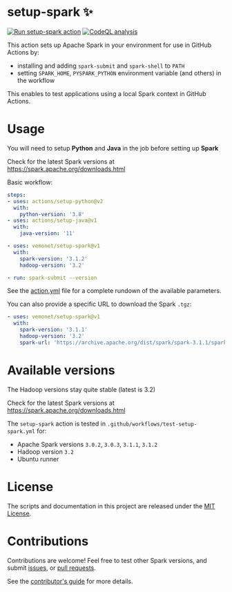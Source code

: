 # setup-spark ✨

[![Run setup-spark action](https://github.com/vemonet/setup-spark/actions/workflows/test-setup-spark.yml/badge.svg)](https://github.com/vemonet/setup-spark/actions/workflows/test-setup-spark.yml) [![CodeQL analysis](https://github.com/vemonet/setup-spark/actions/workflows/codeql-analysis.yml/badge.svg)](https://github.com/vemonet/setup-spark/actions/workflows/codeql-analysis.yml)

This action sets up Apache Spark in your environment for use in GitHub Actions by:

- installing and adding `spark-submit` and `spark-shell` to `PATH`
- setting `SPARK_HOME`, `PYSPARK_PYTHON` environment variable (and others) in the workflow

This enables to test applications using a local Spark context in GitHub Actions.

# Usage

You will need to setup **Python** and **Java** in the job before setting up **Spark**

Check for the latest Spark versions at https://spark.apache.org/downloads.html

Basic workflow:
```yaml
steps:
- uses: actions/setup-python@v2
  with:
    python-version: '3.8'
- uses: actions/setup-java@v1
  with:
    java-version: '11'

- uses: vemonet/setup-spark@v1
  with:
    spark-version: '3.1.2'
    hadoop-version: '3.2'

- run: spark-submit --version
```

See the [action.yml](action.yml) file for a complete rundown of the available parameters.

You can also provide a specific URL to download the Spark `.tgz`:

```yaml
- uses: vemonet/setup-spark@v1
  with:
    spark-version: '3.1.1'
    hadoop-version: '3.2'
    spark-url: 'https://archive.apache.org/dist/spark/spark-3.1.1/spark-3.1.1-bin-hadoop3.2.tgz'
```

# Available versions

The Hadoop versions stay quite stable (latest is 3.2)

Check for the latest Spark versions at https://spark.apache.org/downloads.html

The `setup-spark` action is tested in `.github/workflows/test-setup-spark.yml` for:

* Apache Spark versions `3.0.2`, `3.0.3`, `3.1.1`, `3.1.2`
* Hadoop version `3.2` 
* Ubuntu runner

# License

The scripts and documentation in this project are released under the [MIT License](LICENSE).

# Contributions

Contributions are welcome! Feel free to test other Spark versions, and submit [issues](/issues), or [pull requests](https://github.com/vemonet/setup-spark/blob/main/CONTRIBUTING.md).

See the [contributor's guide](https://github.com/vemonet/setup-spark/blob/main/CONTRIBUTING.md) for more details.